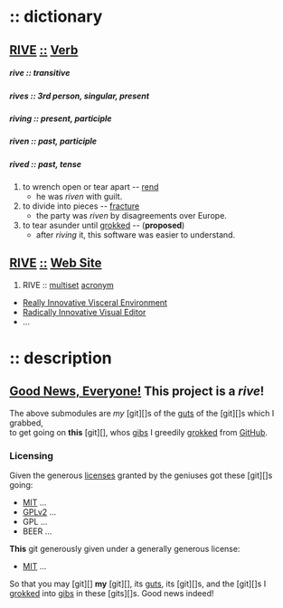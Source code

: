 :: dictionary
==========================================================================================================================
[RIVE][] [::][] [Verb][]
------------------------
##### rive :: _transitive_
##### rives :: _3rd person_, _singular_, _present_
##### riving :: _present_, _participle_
##### riven :: _past_, _participle_
##### rived :: _past_, _tense_

1. to wrench open or tear apart -- [rend][]
   * he was _riven_ with guilt.
2. to divide into pieces -- [fracture][]
   * the party was _riven_ by disagreements over Europe.
3. to tear asunder until [grokked][] -- (**proposed**)
   * after _riving_ it, this software was easier to understand.


[RIVE][] [::][] [Web Site][]
----------------------------
1. RIVE :: [multiset][] [acronym][]
 * [Really Innovative Visceral Environment](https://www.d-rive.org)
 * [Radically Innovative Visual Editor](https://www.d-rive.org)
 * ...

:: description
==========================================================================================================================

## [Good News, Everyone!][] This project is a _rive_!

The above submodules are _my_ [git][]s of the [guts][] of the [git][]s which I grabbed,   
to get going on **this** [git][], whos [gibs][] I greedily [grokked][] from [GitHub][].   

### Licensing

Given the generous [licenses][] granted by the geniuses got these [git][]s going:

+ [MIT][] ...
+ [GPLv2][] ...
+ GPL ...
+ BEER ...

**This** git generously given under a generally generous license:

+ [MIT][] ...

So that you may [git][] **my** [git][], its [guts][], its [git][]s, and the [git][]s I [grokked][] into [gibs][] in these [gits][]s. Good news indeed!


[Good News, Everyone!]:     http://www.youtube.com/watch?v=1D1cap6yETA "Good News, Anyone!"

[RIVE]:     http://www.d-rive.org/rive (RIVE)
[::]:       http://www.haskell.org/tutorial/goodies.html "is (::) of type"
[Verb]:     http://en.wikipedia.org/wiki/Verb (Verb)
[Web Site]: http://en.wikipedia.org/wiki/Website (web site)
[gibs]:     http://en.wikipedia.org/wiki/Gib_\(video_gaming\) (gibs)

[guts]:     http://www.merriam-webster.com/dictionary/guts (guts)
[rend]:     http://www.merriam-webster.com/dictionary/rend (rend)
[fracture]: http://www.merriam-webster.com/dictionary/fracture (fracture)
[grokked]:  http://www.merriam-webster.com/dictionary/grok (grok)

[rive]:     http://www.google.com/dictionary?langpair=en|en&q=rive&hl=en&aq=f (rive)
[multiset]: http://en.wikipedia.org/wiki/Multiset (multiset)
[acronym]:  http://www.google.com/dictionary?langpair=en|en&q=acronym&hl=en&aq=f (acronym)

[www.d-rive.org]:   https://www.d-rive.org (www.d-rive.org)
[d-rive]:           https://www.d-rive.org/ (d-rive)
[GitHub]:           http://www.github.com/ (github)

[licenses]:    http://en.wikipedia.org/wiki/List_of_software_licenses "Free Software Licenses"
[MIT]:         http://en.wikipedia.org/wiki/MIT_License "The MIT License"
[GPLv2]:       http://en.wikipedia.org/wiki/GNU_General_Public_License "The GPL License v2"
